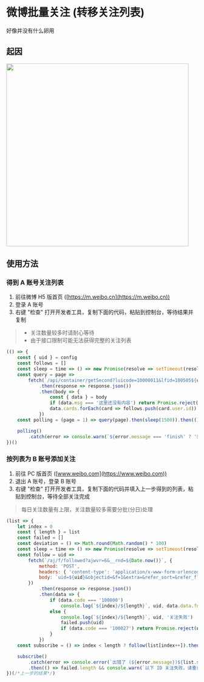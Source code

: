 # 微博批量关注 (转移关注列表)
好像并没有什么卵用

## 起因
<img src="https://user-images.githubusercontent.com/26399680/47438989-1b910300-d7de-11e8-9957-b68888426d36.png" width="480"/>

## 使用方法

### 得到 A 账号关注列表

1. 前往微博 H5 版首页 ([https://m.weibo.cn](https://m.weibo.cn))
2. 登录 A 账号
3. 右键 "检查" 打开开发者工具，复制下面的代码，粘贴到控制台，等待结果并复制

> - 关注数量较多时请耐心等待
> - 由于接口限制可能无法获得完整的关注列表

```javascript
(() => {
	const { uid } = config
	const follows = []
	const sleep = time => () => new Promise(resolve => setTimeout(resolve, time))
	const query = page =>
		fetch(`/api/container/getSecond?luicode=10000011&lfid=100505${uid}&uid=${uid}&containerid=100505${uid}_-_FOLLOWERS&page=${page}`)
			.then(response => response.json())
			.then(body => {
				const { data } = body
				if (data.msg === '这里还没有内容') return Promise.reject(new Error('finish'))
				data.cards.forEach(card => follows.push(card.user.id))
			})
	const polling = (page = 1) => query(page).then(sleep(1500)).then(() => polling(page + 1))

	polling()
		.catch(error => console.warn(`${error.message === 'finish' ? '获取完成' : `出错了 (${error.message})` }\n\n${JSON.stringify(follows)}`))
})()
```

### 按列表为 B 账号添加关注
1. 前往 PC 版首页 ([www.weibo.com](https://www.weibo.com))
2. 退出 A 账号，登录 B 账号
3. 右键 "检查" 打开开发者工具，复制下面的代码并填入上一步得到的列表，粘贴到控制台，等待全部关注完成

> 每日关注数量有上限，关注数量较多需要分批(分日)处理

```javascript
(list => {
	let index = 0
	const { length } = list
	const failed = []
	const deviation = () => Math.round(Math.random() * 100)
	const sleep = time => () => new Promise(resolve => setTimeout(resolve, time))
	const follow = uid =>
		fetch(`/aj/f/followed?ajwvr=6&__rnd=${Date.now()}`, {
			method: 'POST',
			headers: { 'content-type': 'application/x-www-form-urlencoded' },
			body: `uid=${uid}&objectid=&f=1&extra=&refer_sort=&refer_flag=1005050001_&location=page_100505_home&oid=${uid}&wforce=1&nogroup=false&fnick=&refer_lflag=&refer_from=profile_headerv6&template=7&special_focus=1&isrecommend=1&is_special=0&_t=0`
		})
			.then(response => response.json())
			.then(data => {
				if (data.code === '100000')
					console.log(`${index}/${length}`, uid, data.data.fnick, '关注成功')
				else {
					console.log(`${index}/${length}`, uid, '关注失败')
					failed.push(uid)
					if (data.code === '100027') return Promise.reject(new Error('captcha is required'))
				}
			})
	const subscribe = () => index < length ? follow(list[index++]).then(sleep(4000 + deviation())).then(subscribe) : Promise.resolve()

	subscribe()
		.catch(error => console.error(`出错了 (${error.message})${list.slice(index).length ? `\n\n以下 ID 还未处理，请之后再试\n\n${JSON.stringify(list.slice(index))}` : ''}`))
		.then(() => failed.length && console.warn(`以下 ID 关注失败，请重试或手动关注\n\n${JSON.stringify(failed)}`))
})(/*上一步的结果*/)
```
